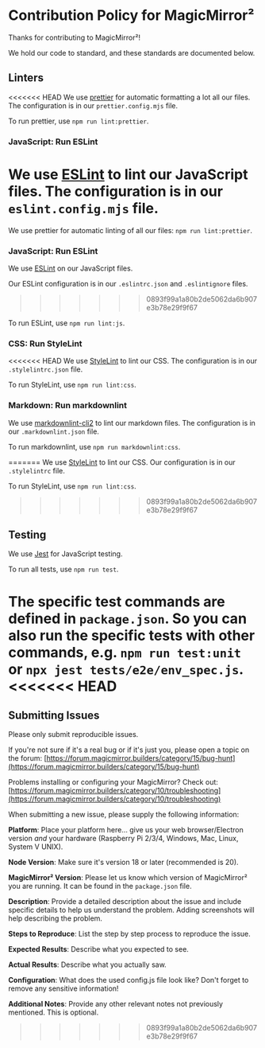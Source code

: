 # Contribution Policy for MagicMirror²

Thanks for contributing to MagicMirror²!

We hold our code to standard, and these standards are documented below.

## Linters

<<<<<<< HEAD
We use [prettier](https://prettier.io/) for automatic formatting a lot all our files. The configuration is in our `prettier.config.mjs` file.

To run prettier, use `npm run lint:prettier`.

### JavaScript: Run ESLint

We use [ESLint](https://eslint.org) to lint our JavaScript files. The configuration is in our `eslint.config.mjs` file.
=======
We use prettier for automatic linting of all our files: `npm run lint:prettier`.

### JavaScript: Run ESLint

We use [ESLint](https://eslint.org) on our JavaScript files.

Our ESLint configuration is in our `.eslintrc.json` and `.eslintignore` files.
>>>>>>> 0893f99a1a80b2de5062da6b907e3b78e29f9f67

To run ESLint, use `npm run lint:js`.

### CSS: Run StyleLint

<<<<<<< HEAD
We use [StyleLint](https://stylelint.io) to lint our CSS. The configuration is in our `.stylelintrc.json` file.

To run StyleLint, use `npm run lint:css`.

### Markdown: Run markdownlint

We use [markdownlint-cli2](https://github.com/DavidAnson/markdownlint-cli2) to lint our markdown files. The configuration is in our `.markdownlint.json` file.

To run markdownlint, use `npm run markdownlint:css`.

=======
We use [StyleLint](https://stylelint.io) to lint our CSS. Our configuration is in our `.stylelintrc` file.

To run StyleLint, use `npm run lint:css`.

>>>>>>> 0893f99a1a80b2de5062da6b907e3b78e29f9f67
## Testing

We use [Jest](https://jestjs.io) for JavaScript testing.

To run all tests, use `npm run test`.

The specific test commands are defined in `package.json`.
So you can also run the specific tests with other commands, e.g. `npm run test:unit` or `npx jest tests/e2e/env_spec.js`.
<<<<<<< HEAD
=======

## Submitting Issues

Please only submit reproducible issues.

If you're not sure if it's a real bug or if it's just you, please open a topic on the forum: [https://forum.magicmirror.builders/category/15/bug-hunt](https://forum.magicmirror.builders/category/15/bug-hunt)

Problems installing or configuring your MagicMirror? Check out: [https://forum.magicmirror.builders/category/10/troubleshooting](https://forum.magicmirror.builders/category/10/troubleshooting)

When submitting a new issue, please supply the following information:

**Platform**: Place your platform here... give us your web browser/Electron version _and_ your hardware (Raspberry Pi 2/3/4, Windows, Mac, Linux, System V UNIX).

**Node Version**: Make sure it's version 18 or later (recommended is 20).

**MagicMirror² Version**: Please let us know which version of MagicMirror² you are running. It can be found in the `package.json` file.

**Description**: Provide a detailed description about the issue and include specific details to help us understand the problem. Adding screenshots will help describing the problem.

**Steps to Reproduce**: List the step by step process to reproduce the issue.

**Expected Results**: Describe what you expected to see.

**Actual Results**: Describe what you actually saw.

**Configuration**: What does the used config.js file look like? Don't forget to remove any sensitive information!

**Additional Notes**: Provide any other relevant notes not previously mentioned. This is optional.
>>>>>>> 0893f99a1a80b2de5062da6b907e3b78e29f9f67

